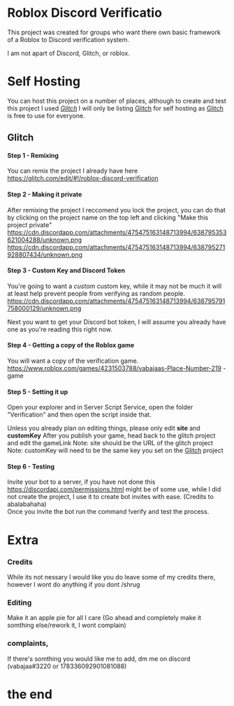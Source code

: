 # Roblox Discord Verificatio
This project was created for groups who want there own basic framework of a Roblox to Discord verification system.

I am not apart of Discord, Glitch, or roblox.






# Self Hosting
You can host this project on a number of places, although to create and test this project I used [*Glitch*](https://glitch.com) 
I will only be listing [Glitch](https://glitch.com) for self hosting as [Glitch](https://glitch.com) is free to use for everyone.


## Glitch 

#### Step 1 - Remixing
You can remix the project I already have here
https://glitch.com/edit/#!/roblox-discord-verification

#### Step 2 - Making it private 
After remixing the project I reccomend you lock the project, you can do that by clicking on the project name on the top left and clicking "Make this project private"
<https://cdn.discordapp.com/attachments/475475163148713994/638795353621004288/unknown.png>
<https://cdn.discordapp.com/attachments/475475163148713994/638795271928807434/unknown.png>
#### Step 3 - Custom Key and Discord Token
You're going to want a *custom* custom key, while it may not be much it will at least help prevent people from verifying as random people.
<https://cdn.discordapp.com/attachments/475475163148713994/638795791758000129/unknown.png>

Next you want to get your Discord bot token, I will assume you already have one as you're reading this right now.

#### Step 4 - Getting a copy of the Roblox game 
You will want a copy of the verification game.
<https://www.roblox.com/games/4231503788/vabajaas-Place-Number-219> - game

#### Step 5 - Setting it up
Open your explorer and in Server Script Service, open the folder "Verification" and then open the script inside that.

Unless you already plan on editing things, please only edit **site** and **customKey**
After you publish your game, head back to the glitch project and edit the gameLink 
Note: site should be the URL of the glitch project
Note: customKey will need to be the same key you set on the [Glitch](https://glitch.com) project

#### Step 6 - Testing
Invite your bot to a server, if you have not done this https://discordapi.com/permissions.html might be of some use, while I did not create the project, I use it to create bot invites with ease. (Credits to abalabahaha)
<br>
Once you invite the bot run the command !verify <username> and test the process.

# Extra
### Credits
While its not nessary I would like you do leave some of my credits there, however I wont do anything if you dont /shrug
### Editing
Make it an apple pie for all I care (Go ahead and completely make it somthing else/rework it, I wont complain)
### complaints,
If there's somthing you would like me to add, dm me on discord (vabajaa#3220 or 178336092901081088)
# the end
